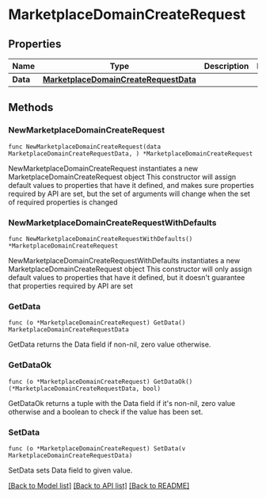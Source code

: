 # MarketplaceDomainCreateRequest

## Properties

Name | Type | Description | Notes
------------ | ------------- | ------------- | -------------
**Data** | [**MarketplaceDomainCreateRequestData**](MarketplaceDomainCreateRequestData.md) |  | 

## Methods

### NewMarketplaceDomainCreateRequest

`func NewMarketplaceDomainCreateRequest(data MarketplaceDomainCreateRequestData, ) *MarketplaceDomainCreateRequest`

NewMarketplaceDomainCreateRequest instantiates a new MarketplaceDomainCreateRequest object
This constructor will assign default values to properties that have it defined,
and makes sure properties required by API are set, but the set of arguments
will change when the set of required properties is changed

### NewMarketplaceDomainCreateRequestWithDefaults

`func NewMarketplaceDomainCreateRequestWithDefaults() *MarketplaceDomainCreateRequest`

NewMarketplaceDomainCreateRequestWithDefaults instantiates a new MarketplaceDomainCreateRequest object
This constructor will only assign default values to properties that have it defined,
but it doesn't guarantee that properties required by API are set

### GetData

`func (o *MarketplaceDomainCreateRequest) GetData() MarketplaceDomainCreateRequestData`

GetData returns the Data field if non-nil, zero value otherwise.

### GetDataOk

`func (o *MarketplaceDomainCreateRequest) GetDataOk() (*MarketplaceDomainCreateRequestData, bool)`

GetDataOk returns a tuple with the Data field if it's non-nil, zero value otherwise
and a boolean to check if the value has been set.

### SetData

`func (o *MarketplaceDomainCreateRequest) SetData(v MarketplaceDomainCreateRequestData)`

SetData sets Data field to given value.



[[Back to Model list]](../README.md#documentation-for-models) [[Back to API list]](../README.md#documentation-for-api-endpoints) [[Back to README]](../README.md)


